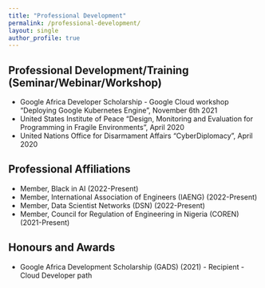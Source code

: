 ```yaml
---
title: "Professional Development"
permalink: /professional-development/
layout: single
author_profile: true 
---
```


## Professional Development/Training (Seminar/Webinar/Workshop)

* Google Africa Developer Scholarship - Google Cloud workshop “Deploying Google Kubernetes Engine”, November 6th 2021
* United States Institute of Peace “Design, Monitoring and Evaluation for Programming in Fragile Environments”, April 2020
* United Nations Office for Disarmament Affairs “CyberDiplomacy”, April 2020

## Professional Affiliations

* Member, Black in AI (2022-Present)
* Member, International Association of Engineers (IAENG) (2022-Present)
* Member, Data Scientist Networks (DSN) (2022-Present)
* Member, Council for Regulation of Engineering in Nigeria (COREN) (2021-Present)

## Honours and Awards

* Google Africa Development Scholarship (GADS) (2021) - Recipient - Cloud Developer path


